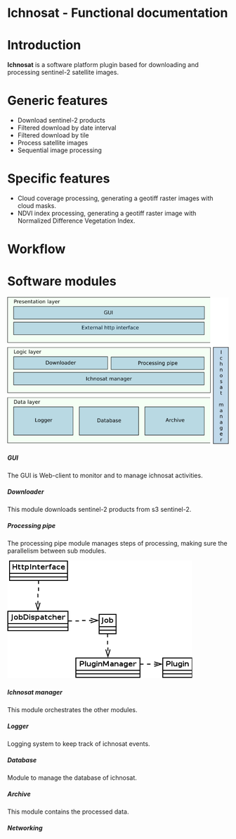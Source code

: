 Ichnosat - Functional documentation
==============
# Introduction
**Ichnosat** is a software platform plugin based for downloading and processing sentinel-2 satellite images.

# Generic features

 - Download sentinel-2 products
  - Filtered download by date interval
  - Filtered download by tile  
 - Process satellite images
  - Sequential image processing


# Specific features
 - Cloud coverage processing, generating a geotiff raster images with cloud masks.
 - NDVI index processing, generating a geotiff raster image with Normalized Difference Vegetation Index.


# Workflow


# Software modules
![dd](software_layer_architecture.png)

##### GUI
The GUI is Web-client to monitor and to manage ichnosat activities.

##### Downloader
This module downloads sentinel-2 products from s3 sentinel-2.

##### Processing pipe
The processing pipe module manages steps of processing, making sure the parallelism between sub modules.

![](ProcessingPipePluginDiagramClass.png)

##### Ichnosat manager
This module orchestrates the other modules.

##### Logger
Logging system to keep track of ichnosat events.

##### Database
Module to manage the database of ichnosat.

##### Archive
This module contains the processed data.

##### Networking
